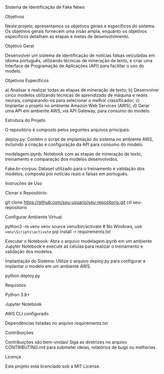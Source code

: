 Sistema de Identificação de Fake News

Objetivos

Neste projeto, apresentamos os objetivos gerais e específicos do sistema. Os objetivos gerais fornecem uma visão ampla, enquanto os objetivos específicos detalham as etapas e metas de desenvolvimento.

Objetivo Geral

Desenvolver um sistema de identificação de notícias falsas veiculadas em idioma português, utilizando técnicas de mineração de texto, e criar uma Interface de Programação de Aplicações (API) para facilitar o uso do modelo.

Objetivos Específicos

a) Analisar e realizar todas as etapas de mineração de texto;
b) Desenvolver cinco modelos utilizando técnicas de aprendizado de máquina e redes neurais, comparando-os para selecionar o melhor classificador;
c) Implantar o projeto no ambiente Amazon Web Services (AWS);
d) Gerar uma API em ambiente AWS, via API Gateway, para consumo do modelo.

Estrutura do Projeto

O repositório é composto pelos seguintes arquivos principais:

deploy.py: Contém o script de implantação do sistema no ambiente AWS, incluindo a criação e configuração da API para consumo do modelo.

modelagem.ipynb: Notebook com as etapas de mineração de texto, treinamento e comparação dos modelos desenvolvidos.

Fake.br-corpus: Dataset utilizado para o treinamento e validação dos modelos, composto por notícias reais e falsas em português.

Instruções de Uso

Clonar o Repositório:

git clone https://github.com/seu-usuario/seu-repositorio.git
cd seu-repositorio

Configurar Ambiente Virtual:

python3 -m venv venv
source venv/bin/activate  # No Windows, use `venv\Scripts\activate`
pip install -r requirements.txt

Executar o Notebook:
Abra o arquivo modelagem.ipynb em um ambiente Jupyter Notebook e execute as células para realizar o treinamento e validação dos modelos.

Implantação do Sistema:
Utilize o arquivo deploy.py para configurar e implantar o modelo em um ambiente AWS.

python deploy.py

Requisitos

Python 3.8+

Jupyter Notebook

AWS CLI configurado

Dependências listadas no arquivo requirements.txt

Contribuições

Contribuições são bem-vindas! Siga as diretrizes no arquivo CONTRIBUTING.md para submeter ideias, relatórios de bugs ou melhorias.

Licença

Este projeto está licenciado sob a MIT License.
